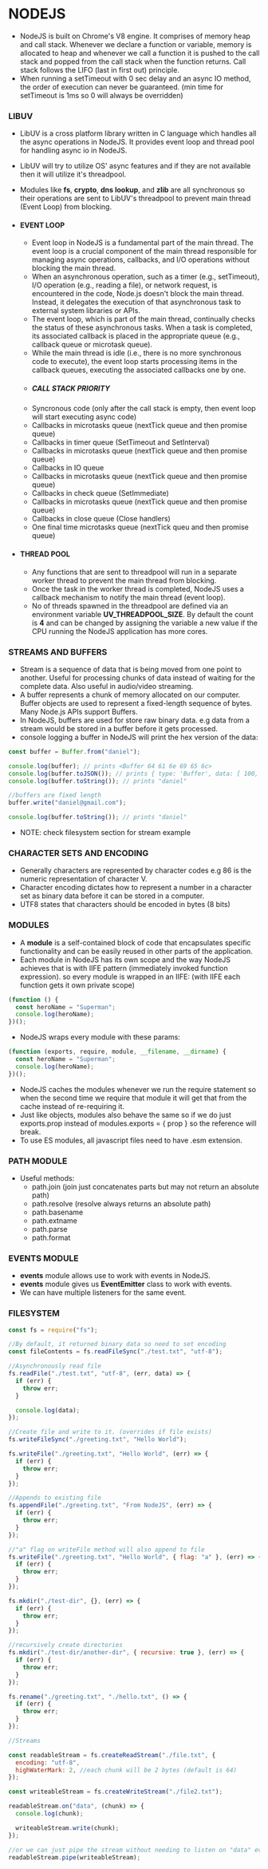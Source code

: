 # NODEJS

- NodeJS is built on Chrome's V8 engine. It comprises of memory heap and call stack. Whenever we declare a function or variable, memory is allocated to heap and whenever we call a function it is pushed to the call stack and popped from the call stack when the function returns. Call stack follows the LIFO (last in first out) principle.
- When running a setTimeout with 0 sec delay and an async IO method, the order of execution can never be guaranteed. (min time for setTimeout is 1ms so 0 will always be overridden)

### LIBUV

- LibUV is a cross platform library written in C language which handles all the async operations in NodeJS. It provides event loop and thread pool for handling async io in NodeJS.
- LibUV will try to utilize OS' async features and if they are not available then it will utilize it's threadpool.
- Modules like **fs**, **crypto**, **dns lookup**, and **zlib** are all synchronous so their operations are sent to LibUV's threadpool to prevent main thread (Event Loop) from blocking.

- #### EVENT LOOP

  - Event loop in NodeJS is a fundamental part of the main thread. The event loop is a crucial component of the main thread responsible for managing async operations, callbacks, and I/O operations without blocking the main thread.
  - When an asynchronous operation, such as a timer (e.g., setTimeout), I/O operation (e.g., reading a file), or network request, is encountered in the code, Node.js doesn't block the main thread. Instead, it delegates the execution of that asynchronous task to external system libraries or APIs.
  - The event loop, which is part of the main thread, continually checks the status of these asynchronous tasks. When a task is completed, its associated callback is placed in the appropriate queue (e.g., callback queue or microtask queue).
  - While the main thread is idle (i.e., there is no more synchronous code to execute), the event loop starts processing items in the callback queues, executing the associated callbacks one by one.
  - ##### CALL STACK PRIORITY
  - Syncronous code (only after the call stack is empty, then event loop will start executing async code)
  - Callbacks in microtasks queue (nextTick queue and then promise queue)
  - Callbacks in timer queue (SetTimeout and SetInterval)
  - Callbacks in microtasks queue (nextTick queue and then promise queue)
  - Callbacks in IO queue
  - Callbacks in microtasks queue (nextTick queue and then promise queue)
  - Callbacks in check queue (SetImmediate)
  - Callbacks in microtasks queue (nextTick queue and then promise queue)
  - Callbacks in close queue (Close handlers)
  - One final time microtasks queue (nextTick queu and then promise queue)

- #### THREAD POOL

  - Any functions that are sent to threadpool will run in a separate worker thread to prevent the main thread from blocking.
  - Once the task in the worker thread is completed, NodeJS uses a callback mechanism to notify the main thread (event loop).
  - No of threads spawned in the threadpool are defined via an environment variable **UV_THREADPOOL_SIZE**. By default the count is **4** and can be changed by assigning the variable a new value if the CPU running the NodeJS application has more cores.

### STREAMS AND BUFFERS

- Stream is a sequence of data that is being moved from one point to another. Useful for processing chunks of data instead of waiting for the complete data. Also useful in audio/video streaming.
- A buffer represents a chunk of memory allocated on our computer. Buffer objects are used to represent a fixed-length sequence of bytes. Many Node.js APIs support Buffers.
- In NodeJS, buffers are used for store raw binary data. e.g data from a stream would be stored in a buffer before it gets processed.
- console logging a buffer in NodeJS will print the hex version of the data:

```javascript
const buffer = Buffer.from("daniel");

console.log(buffer); // prints <Buffer 64 61 6e 69 65 6c>
console.log(buffer.toJSON()); // prints { type: 'Buffer', data: [ 100, 97, 110, 105, 101, 108 ] }
console.log(buffer.toString()); // prints "daniel"

//buffers are fixed length
buffer.write("daniel@gmail.com");

console.log(buffer.toString()); // prints "daniel"
```

- NOTE: check filesystem section for stream example

### CHARACTER SETS AND ENCODING

- Generally characters are represented by character codes e.g 86 is the numeric representation of character V.
- Character encoding dictates how to represent a number in a character set as binary data before it can be stored in a computer.
- UTF8 states that characters should be encoded in bytes (8 bits)

### MODULES

- A **module** is a self-contained block of code that encapsulates specific functionality and can be easily reused in other parts of the application.
- Each module in NodeJS has its own scope and the way NodeJS achieves that is with IIFE pattern (immediately invoked function expression). so every module is wrapped in an IIFE: (with IIFE each function gets it own private scope)

```javascript
(function () {
  const heroName = "Superman";
  console.log(heroName);
})();
```

- NodeJS wraps every module with these params:

```javascript
(function (exports, require, module, __filename, __dirname) {
  const heroName = "Superman";
  console.log(heroName);
})();
```

- NodeJS caches the modules whenever we run the require statement so when the second time we require that module it will get that from the cache instead of re-requiring it.
- Just like objects, modules also behave the same so if we do just exports.prop instead of modules.exports = { prop } so the reference will break.
- To use ES modules, all javascript files need to have .esm extension.

### PATH MODULE

- Useful methods:
  - path.join (join just concatenates parts but may not return an absolute path)
  - path.resolve (resolve always returns an absolute path)
  - path.basename
  - path.extname
  - path.parse
  - path.format

### EVENTS MODULE

- **events** module allows use to work with events in NodeJS.
- **events** module gives us **EventEmitter** class to work with events.
- We can have multiple listeners for the same event.

### FILESYSTEM

```javascript
const fs = require("fs");

//By default, it returned binary data so need to set encoding
const fileContents = fs.readFileSync("./test.txt", "utf-8");

//Asynchronously read file
fs.readFile("./test.txt", "utf-8", (err, data) => {
  if (err) {
    throw err;
  }

  console.log(data);
});

//Create file and write to it. (overrides if file exists)
fs.writeFileSync("./greeting.txt", "Hello World");

fs.writeFile("./greeting.txt", "Hello World", (err) => {
  if (err) {
    throw err;
  }
});

//Appends to existing file
fs.appendFile("./greeting.txt", "From NodeJS", (err) => {
  if (err) {
    throw err;
  }
});

//"a" flag on writeFile method will also append to file
fs.writeFile("./greeting.txt", "Hello World", { flag: "a" }, (err) => {
  if (err) {
    throw err;
  }
});

fs.mkdir("./test-dir", {}, (err) => {
  if (err) {
    throw err;
  }
});

//recursively create directories
fs.mkdir("./test-dir/another-dir", { recursive: true }, (err) => {
  if (err) {
    throw err;
  }
});

fs.rename("./greeting.txt", "./hello.txt", () => {
  if (err) {
    throw err;
  }
});

//Streams

const readableStream = fs.createReadStream("./file.txt", {
  encoding: "utf-8",
  highWaterMark: 2, //each chunk will be 2 bytes (default is 64)
});

const writeableStream = fs.createWriteStream("./file2.txt");

readableStream.on("data", (chunk) => {
  console.log(chunk);

  writeableStream.write(chunk);
});

//or we can just pipe the stream without needing to listen on "data" event
readableStream.pipe(writeableStream);
```

